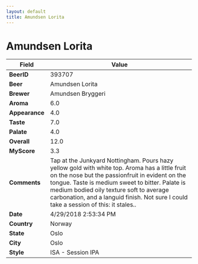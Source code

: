```yaml
---
layout: default
title: Amundsen Lorita
---
```


# Amundsen Lorita

| Field         | Value     |
|---------------|-----------|
| **BeerID** | 393707 |
| **Beer** | Amundsen Lorita |
| **Brewer** | Amundsen Bryggeri |
| **Aroma** | 6.0 |
| **Appearance** | 4.0 |
| **Taste** | 7.0 |
| **Palate** | 4.0 |
| **Overall** | 12.0 |
| **MyScore** | 3.3 |
| **Comments** | Tap at the Junkyard Nottingham. Pours hazy yellow gold with white top. Aroma has a little fruit on the nose but the passionfruit in evident on the tongue. Taste is medium sweet to bitter. Palate is medium bodied oily texture soft to average carbonation, and a languid finish. Not sure I could take a session of this: it stales.. |
| **Date** | 4/29/2018 2:53:34 PM |
| **Country** | Norway |
| **State** | Oslo |
| **City** | Oslo |
| **Style** | ISA - Session IPA |
